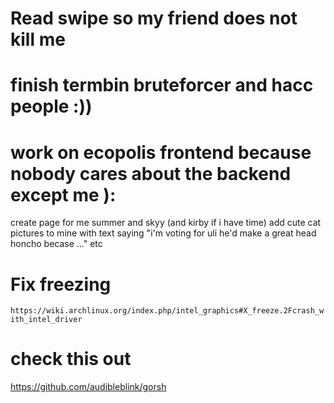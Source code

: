 # Read swipe so my friend does not kill me

# finish termbin bruteforcer and hacc people :))

# work on ecopolis frontend because nobody cares about the backend except me ):
create page for me summer and skyy (and kirby if i have time)
add cute cat pictures to mine with text saying 
"i'm voting for uli he'd make a great head honcho becase ..." etc

# Fix freezing
`https://wiki.archlinux.org/index.php/intel_graphics#X_freeze.2Fcrash_with_intel_driver`

# check this out
https://github.com/audibleblink/gorsh

